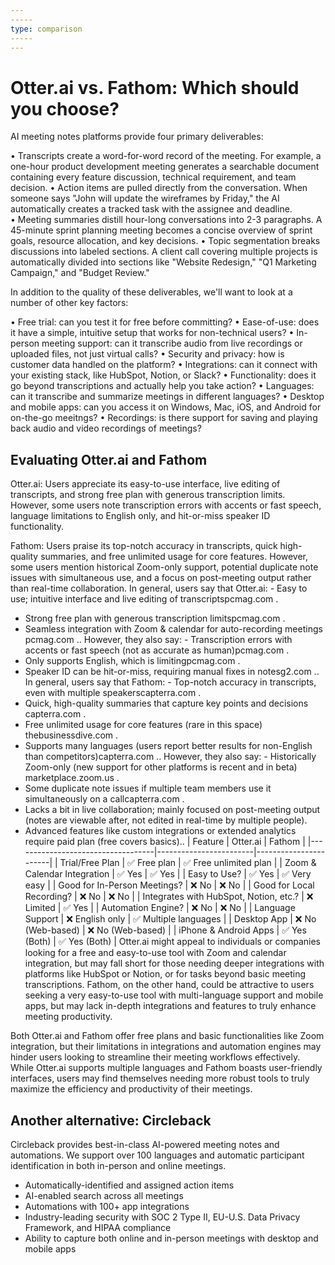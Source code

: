 ```yaml
---
-----
type: comparison
-----
---
```


# Otter.ai vs. Fathom: Which should you choose?
AI meeting notes platforms provide four primary deliverables:

• Transcripts create a word-for-word record of the meeting. For example, a one-hour product development meeting generates a searchable document containing every feature discussion, technical requirement, and team decision.
• Action items are pulled directly from the conversation. When someone says "John will update the wireframes by Friday," the AI automatically creates a tracked task with the assignee and deadline.
• Meeting summaries distill hour-long conversations into 2-3 paragraphs. A 45-minute sprint planning meeting becomes a concise overview of sprint goals, resource allocation, and key decisions.
• Topic segmentation breaks discussions into labeled sections. A client call covering multiple projects is automatically divided into sections like "Website Redesign," "Q1 Marketing Campaign," and "Budget Review."

In addition to the quality of these deliverables, we'll want to look at a number of other key factors:

• Free trial: can you test it for free before committing?
• Ease-of-use: does it have a simple, intuitive setup that works for non-technical users?
• In-person meeting support: can it transcribe audio from live recordings or uploaded files, not just virtual calls?
• Security and privacy: how is customer data handled on the platform?
• Integrations: can it connect with your existing stack, like HubSpot, Notion, or Slack?
• Functionality: does it go beyond transcriptions and actually help you take action?
• Languages: can it transcribe and summarize meetings in different languages?
• Desktop and mobile apps: can you access it on Windows, Mac, iOS, and Android for on-the-go meeitngs?
• Recordings: is there support for saving and playing back audio and video recordings of meetings?
## Evaluating Otter.ai and Fathom
Otter.ai: Users appreciate its easy-to-use interface, live editing of transcripts, and strong free plan with generous transcription limits. However, some users note transcription errors with accents or fast speech, language limitations to English only, and hit-or-miss speaker ID functionality.

Fathom: Users praise its top-notch accuracy in transcripts, quick high-quality summaries, and free unlimited usage for core features. However, some users mention historical Zoom-only support, potential duplicate note issues with simultaneous use, and a focus on post-meeting output rather than real-time collaboration.
In general, users say that Otter.ai: - Easy to use; intuitive interface and live editing of transcripts​pcmag.com
.
- Strong free plan with generous transcription limits​pcmag.com
.
- Seamless integration with Zoom & calendar for auto-recording meetings​pcmag.com
.. However, they also say: - Transcription errors with accents or fast speech (not as accurate as human)​pcmag.com
.
- Only supports English, which is limiting​pcmag.com
.
- Speaker ID can be hit-or-miss, requiring manual fixes in notes​g2.com
..
In general, users say that Fathom: - Top-notch accuracy in transcripts, even with multiple speakers​capterra.com
.
- Quick, high-quality summaries that capture key points and decisions​capterra.com
.
- Free unlimited usage for core features (rare in this space)​thebusinessdive.com
.
- Supports many languages (users report better results for non-English than competitors)​capterra.com
.. However, they also say: - Historically Zoom-only (new support for other platforms is recent and in beta)​marketplace.zoom.us
.
- Some duplicate note issues if multiple team members use it simultaneously on a call​capterra.com
.
- Lacks a bit in live collaboration; mainly focused on post-meeting output (notes are viewable after, not edited in real-time by multiple people).
- Advanced features like custom integrations or extended analytics require paid plan (free covers basics)..
| Feature                           | Otter.ai               | Fathom                |
|-----------------------------------|------------------------|-----------------------|
| Trial/Free Plan                   | ✅ Free plan           | ✅ Free unlimited plan |
| Zoom & Calendar Integration       | ✅ Yes                 | ✅ Yes                |
| Easy to Use?                      | ✅ Yes                 | ✅ Very easy          |
| Good for In-Person Meetings?      | ❌ No                  | ❌ No                 |
| Good for Local Recording?         | ❌ No                  | ❌ No                 |
| Integrates with HubSpot, Notion, etc.? | ❌ Limited         | ✅ Yes                |
| Automation Engine?                | ❌ No                  | ❌ No                 |
| Language Support                  | ❌ English only        | ✅ Multiple languages |
| Desktop App                       | ❌ No (Web-based)      | ❌ No (Web-based)     |
| iPhone & Android Apps             | ✅ Yes (Both)          | ✅ Yes (Both)         |
Otter.ai might appeal to individuals or companies looking for a free and easy-to-use tool with Zoom and calendar integration, but may fall short for those needing deeper integrations with platforms like HubSpot or Notion, or for tasks beyond basic meeting transcriptions. Fathom, on the other hand, could be attractive to users seeking a very easy-to-use tool with multi-language support and mobile apps, but may lack in-depth integrations and features to truly enhance meeting productivity.

Both Otter.ai and Fathom offer free plans and basic functionalities like Zoom integration, but their limitations in integrations and automation engines may hinder users looking to streamline their meeting workflows effectively. While Otter.ai supports multiple languages and Fathom boasts user-friendly interfaces, users may find themselves needing more robust tools to truly maximize the efficiency and productivity of their meetings.
## Another alternative: Circleback
Circleback provides best-in-class AI-powered meeting notes and automations. We support over 100 languages and automatic participant identification in both in-person and online meetings.


* Automatically-identified and assigned action items
* AI-enabled search across all meetings
* Automations with 100+ app integrations
* Industry-leading security with SOC 2 Type II, EU-U.S. Data Privacy Framework, and HIPAA compliance
* Ability to capture both online and in-person meetings with desktop and mobile apps